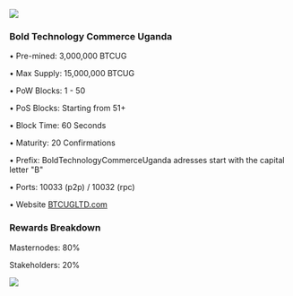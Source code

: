 ![](https://i.imgur.com/WJFZU07.jpeg)


### Bold Technology Commerce Uganda

• Pre-mined: 3,000,000 BTCUG

• Max Supply: 15,000,000 BTCUG

• PoW Blocks: 1 - 50

• PoS Blocks: Starting from 51+

• Block Time: 60 Seconds

• Maturity: 20 Confirmations

• Prefix: BoldTechnologyCommerceUganda adresses start with the capital letter "B"

• Ports: 10033 (p2p) / 10032 (rpc)

• Website [BTCUGLTD.com](https://btcugltd.com)



### Rewards Breakdown

Masternodes: 80%

Stakeholders: 20%


![](https://i.imgur.com/sPRGHAL.jpeg)

